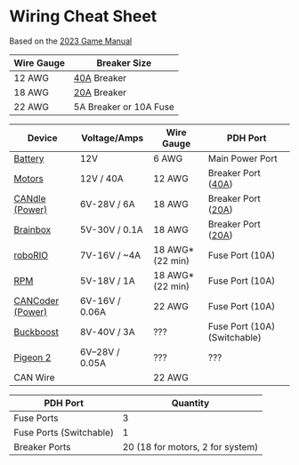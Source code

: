 # Wiring Cheat Sheet

Based on the [2023 Game Manual](https://firstfrc.blob.core.windows.net/frc2023/Manual/Sections/2023FRCGameManual-09.pdf)

| Wire Gauge | Breaker Size |
| ---------- | ------------ |
| 12 AWG | [40A](https://www.revrobotics.com/rev-11-1863/) Breaker |
| 18 AWG | [20A](https://www.revrobotics.com/rev-11-1861/) Breaker |
| 22 AWG | 5A Breaker or 10A Fuse |

| Device | Voltage/Amps | Wire Gauge | PDH Port |
| ------ | ------------ | ---------- | -------- |
| [Battery](https://www.andymark.com/products/mk-es17-12-12v-sla-battery-set-of-2?via=Z2lkOi8vYW5keW1hcmsvV29ya2FyZWE6Ok5hdmlnYXRpb246OlNlYXJjaFJlc3VsdHMvJTdCJTIyYnV0dG9uJTIyJTNBJTIyc2VhcmNoJTIyJTJDJTIycSUyMiUzQSUyMkJhdHRlcnklMjIlMkMlMjJ1dGY4JTIyJTNBJTIyJUUyJTlDJTkzJTIyJTdE) | 12V | 6 AWG | Main Power Port |
| [Motors](https://wcproducts.com/products/kraken) | 12V / 40A | 12 AWG | Breaker Port ([40A](https://www.revrobotics.com/rev-11-1863/)) |
| [CANdle (Power)](https://store.ctr-electronics.com/candle/) | 6V-28V / 6A | 18 AWG | Breaker Port ([20A](https://www.revrobotics.com/rev-11-1861/)) |
| [Brainbox](https://www.digikey.com/en/products/detail/brainboxes/SW-005/10707220?utm_adgroup=&utm_source=google&utm_medium=cpc&utm_campaign=PMax%20Shopping_Product_Low%20ROAS%20Categories&utm_term=&utm_content=&utm_id=go_cmp-20243063506_adg-_ad-__dev-c_ext-_prd-10707220_sig-CjwKCAiAgeeqBhBAEiwAoDDhn4cIbYoBl8Z6SP9xnkMEmNVM-WrD_xpfsFmYmj6y0Cb7H9kOBvuzMhoCeBUQAvD_BwE&gad_source=1&gclid=CjwKCAiAgeeqBhBAEiwAoDDhn4cIbYoBl8Z6SP9xnkMEmNVM-WrD_xpfsFmYmj6y0Cb7H9kOBvuzMhoCeBUQAvD_BwE) | 5V-30V / 0.1A | 18 AWG | Breaker Port ([20A](https://www.revrobotics.com/rev-11-1861/)) |
| [roboRIO](https://www.ni.com/docs/en-US/bundle/roborio-frc-specs/page/specs.html) | 7V-16V / \~4A | 18 AWG\* (22 min) | Fuse Port (10A) |
| [RPM](https://www.revrobotics.com/rev-11-1856/) | 5V-18V / 1A | 18 AWG\* (22 min) | Fuse Port (10A) |
| [CANCoder (Power)](https://store.ctr-electronics.com/cancoder/) | 6V-16V / 0.06A | 22 AWG | Fuse Port (10A) |
| [Buckboost](https://www.amazon.com/dp/B07YZBLCY5?ref_=cm_sw_r_mwn_dp_RTA53JTPWSH5JCAQQY3N&language=en-US&th=1) | 8V-40V / 3A | ??? | Fuse Port (10A) (Switchable) |
| [Pigeon 2](https://store.ctr-electronics.com/pigeon-2/) | 6V–28V / 0.05A | ??? | ??? |
| CAN Wire |  | 22 AWG |

| PDH Port | Quantity |
| -------- | -------- |
| Fuse Ports | 3 |
| Fuse Ports (Switchable) | 1 |
| Breaker Ports | 20 (18 for motors, 2 for system) |
